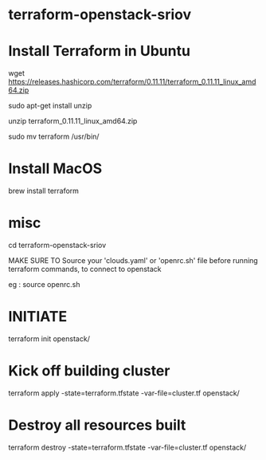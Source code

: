 # terraform-openstack-sriov

# Install Terraform in Ubuntu

  wget https://releases.hashicorp.com/terraform/0.11.11/terraform_0.11.11_linux_amd64.zip
  
  sudo apt-get install unzip
  
  unzip terraform_0.11.11_linux_amd64.zip
  
  sudo mv terraform /usr/bin/

# Install MacOS
  brew install terraform

# misc

cd terraform-openstack-sriov

MAKE SURE TO Source your 'clouds.yaml' or 'openrc.sh' file before running terraform commands, to connect to openstack

eg : source openrc.sh


# INITIATE
  terraform init openstack/

# Kick off building cluster
  terraform apply -state=terraform.tfstate -var-file=cluster.tf openstack/

# Destroy all resources built
  terraform destroy -state=terraform.tfstate -var-file=cluster.tf openstack/

